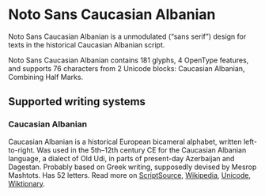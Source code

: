 
# Noto Sans Caucasian Albanian

Noto Sans Caucasian Albanian is a unmodulated (“sans serif”) design for texts in the historical Caucasian Albanian script. 

Noto Sans Caucasian Albanian contains 181 glyphs, 4 OpenType features, and supports 76 characters from 2 Unicode blocks: Caucasian Albanian, Combining Half Marks.


## Supported writing systems


### Caucasian Albanian

Caucasian Albanian is a historical European bicameral alphabet, written left-to-right. Was used in the 5th–12th century CE for the Caucasian Albanian language, a dialect of Old Udi, in parts of present-day Azerbaijan and Dagestan. Probably based on Greek writing, supposedly devised by Mesrop Mashtots. Has 52 letters. Read more on [ScriptSource](https://scriptsource.org/scr/Aghb), [Wikipedia](https://en.wikipedia.org/wiki/ISO_15924:Aghb), [Unicode](https://www.unicode.org/versions/Unicode13.0.0/ch08.pdf#G32223), [Wiktionary](https://en.wiktionary.org/wiki/Category:Caucasian_Albanian_script).

